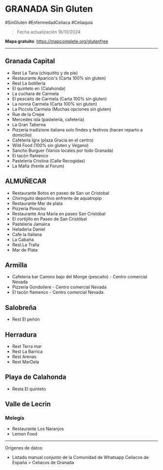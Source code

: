 # GRANADA Sin Gluten
#SinGluten #EnfermedadCeliaca #Celiaquia

> Fecha actualización 18/10/2024

**Mapa gratuito**: https://mapcomplete.org/glutenfree
___
## Granada Capital
- Rest La Tana (chiquitito y de pie)
- Restaurante Aparicio's (Carta 100% sin gluten)
- Rest La botillería 
- El quinteto en (Calahonda)
- La cuchara de Carmela
- El pescaito de Carmela (Carta 100% sin gluten)
- La nonna Carmela (Carta 100% sin gluten)
- La Piccola Carmela (Muchas opciones sin gluten)
- Rue de la Crepe
- Mercedes isla (pastelería, cafetería)
- La Gran Taberna
- Pizzería tradizione italiana solo findes y festivos (hacen reparto a domicilio)
- Cafetería Igra (plaza Gracia en el centro)
- Wild Food (100% sin gluten y Vegano)
- Sancho Burguer (Varios locales por todo Granada)
- El tacón flamenco
- Pastelería Cristina (Calle Recogidas)
- La Máfia (frente al Forum)

## ALMUÑECAR
- Restaurante Botos en paseo de San un Cristobal
- Chiringuito deportivo enfrente de aquatropip
- Restaurante  Mar de plata
- Pizzería Pinocho
- Restaurante Ana María en paseo San Cristóbal
- El cortijillo en Paseo de San Cristóbal
- Pasteleria Jamaica
- Heladeria Daniel
- Cafe la Italiana
- La Cabaña
- Rest.La Tralla
- Mar de Plata

## Armilla
- Cafetería bar Camino bajo del Monge (pescaito) - Centro comercial Nevada
- Pizzería Gondoliere - Centro comercial Nevada
- El tacón flamenco - Centro comercial Nevada

## Salobreña
- Rest El peñón

## Herradura
- Rest Terra mar
- Rest La Barrica
- Rest Arenas
- Rest MarDela 

## Playa de Calahonda
- Resta El quinteto 

## Valle de Lecrin
### Melegís
- Restaurante Los Naranjos
- Lemon Food

___
Orígenes de datos:
- Listado manual conjunto de la Comunidad de Whatsapp Celiacos de España > Celiacos de Granada